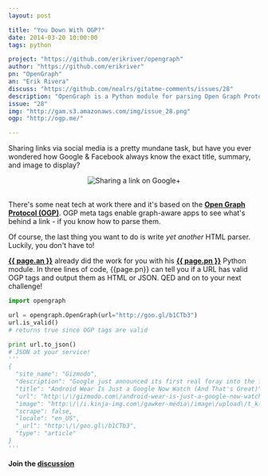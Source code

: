 ```yaml
---
layout: post

title: "You Down With OGP?"
date: 2014-03-20 10:00:00
tags: python

project: "https://github.com/erikriver/opengraph"
author: "https://github.com/erikriver"
pn: "OpenGraph"
an: "Erik Rivera"
discuss: "https://github.com/nealrs/gitatme-comments/issues/28"
description: "OpenGraph is a Python module for parsing Open Graph Protocol metadata"
issue: "28"
img: "http://gam.s3.amazonaws.com/img/issue_28.png"
ogp: "http://ogp.me/"

---
```


Sharing links via social media is a pretty mundane task, but have you ever wondered how Google & Facebook always know the exact title, summary, and image to display?

<center><img src="{{page.img}}" alt="Sharing a link on Google+" title="Sharing a link on Google+"></center> 

There's some neat tech at work there and it's based on the <strong><a href="{{ page.ogp }}" target="_blank" title="Open Graph Protocol (OGP)">Open Graph Protocol (OGP)</a></strong>. OGP meta tags enable graph-aware apps to see what's behind a link - if you know how to parse them.

Of course, the last thing you want to do is write _yet another_ HTML parser. Luckily, you don't have to!

<strong><a href="{{ page.author }}" target="_blank" title="{{ page.an }} on GitHub">{{ page.an }}</a></strong> already did the work for you with his <strong><a href="{{ page.project }}" target="_blank" title="{{ page.pn }} on GitHub">{{ page.pn }}</a></strong> Python module. In three lines of code, {{page.pn}} can tell you if a URL has valid OGP tags and output them as HTML or JSON. QED and on to your next challenge!

```python
import opengraph

url = opengraph.OpenGraph(url="http://goo.gl/b1CTb3")
url.is_valid()
# returns true since OGP tags are valid

print url.to_json()
# JSON at your service!
'''
{
  "site_name": "Gizmodo",
  "description": "Google just announced its first real foray into the frenzied fray of the smartwatch world: Android Wear. That's an accurate name for a wearable, Android-powered device, sure, but it's also a little misleading. This is a Google Now watch. And that's excellent news.",
  "title": "Android Wear Is Just a Google Now Watch (And That's Great)",
  "url": "http:\/\/gizmodo.com\/android-wear-is-just-a-google-now-watch-and-thats-gre-1546476502",
  "image": "http:\/\/i.kinja-img.com\/gawker-media\/image\/upload\/t_k-bigpic\/tdugvzikcz8dhs4wj0ju.png",
  "scrape": false,
  "locale": "en_US",
  "_url": "http:\/\/goo.gl\/b1CTb3",
  "type": "article"
}
'''
```

<p><strong>Join the <a class = "nodeco" href="{{ page.url }}#comments" title="Discuss this issue of Git @ Me online"><i class="icon-comments icon-large "></i> discussion</a></strong></p>

